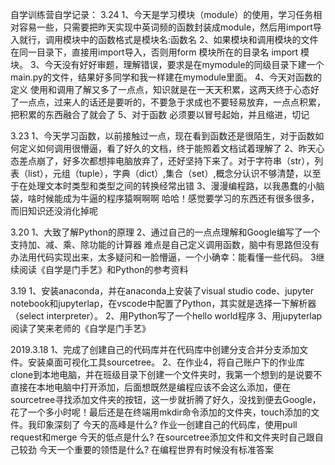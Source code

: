 自学训练营自学记录：
3.24
1、今天是学习模块（module）的使用，学习任务相对容易一些，只需要把昨天实现中英词频的函数封装成module，然后用import导入就行，调用模块中的函数格式是模块名:函数名
2、如果模块和调用模块的文件在同一目录下，直接用import导入，否则用form 模块所在的目录名 import 模块。
3、今天没有好好审题，理解错误，要求是在mymodule的同级目录下建一个main.py的文件，结果好多同学和我一样建在mymodule里面。
4、今天对函数的定义 使用和调用了解又多了一点点，知识就是在一天天积累，这两天终于心态好了一点点，过来人的话还是要听的，不要急于求成也不要轻易放弃，一点点积累，把积累的东西融合了就会了
5、对于函数 必须要以冒号起始，并且缩进，切记

3.23
1、今天学习函数，以前接触过一点，现在看到函数还是很陌生，对于函数如何定义如何调用很懵逼，看了好久的文档，终于能照着文档试着理解了
2、昨天心态差点崩了，好多次都想摔电脑放弃了，还好坚持下来了。对于字符串（str），列表（list），元组（tuple），字典（dict）,集合（set）,概念分认识不够清楚，以至于在处理文本时类型和类型之间的转换经常出错
3、漫漫编程路，以我愚蠢的小脑袋，啥时候能成为牛逼的程序猿啊啊啊 哈哈！感觉要学习的东西还有很多很多，而旧知识还没消化掉呢

3.20
1、大致了解Python的原理
2、通过自己的一点点理解和Google编写了一个支持加、减、乘、除功能的计算器
难点是自己定义调用函数，脑中有思路但没有办法用代码实现出来，太多疑问和一脸懵逼，一个小确幸：能看懂一些代码。
3继续阅读《自学是门手艺》和Python的参考资料


3.19
1、安装anaconda，并在anaconda上安装了visual studio code、jupyter notebook和jupyterlap，在vscode中配置了Python，其实就是选择一下解析器（select interpreter）。
2、用Python写了一个hello world程序
3、用jupyterlap阅读了笑来老师的《自学是门手艺》


2019.3.18
1、完成了创建自己的代码库并在代码库中创建分支合并分支添加文件。安装桌面可视化工具sourcetree。
2、在作业4，将自己账户下的作业库clone到本地电脑，并在班级目录下创建一个文件夹时，我第一个想到的是说要不直接在本地电脑中打开添加，后面想既然是编程应该不会这么添加，便在sourcetree寻找添加文件夹的按钮，这一步就折腾了好久，没找到便去Google，花了一个多小时呢！最后还是在终端用mkdir命令添加的文件夹，touch添加的文件。我印象深刻了
今天的高峰是什么?
作业一创建自己的代码库，使用pull request和merge
今天的低点是什么?
在sourcetree添加文件和文件夹时自己跟自己较劲
今天一个重要的领悟是什么?
在编程世界有时候没有标准答案